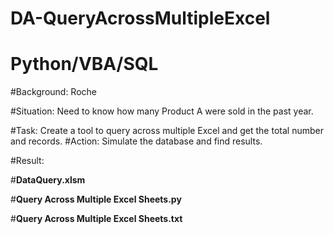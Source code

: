 # DA-QueryAcrossMultipleExcel
# Python/VBA/SQL

#Background: Roche

#Situation: Need to know how many Product A were sold in the past year.

#Task: Create a tool to query across multiple Excel and get the total number and records.
#Action: Simulate the database and find results.

#Result:

#**DataQuery.xlsm**

#**Query Across Multiple Excel Sheets.py**

#**Query Across Multiple Excel Sheets.txt**
